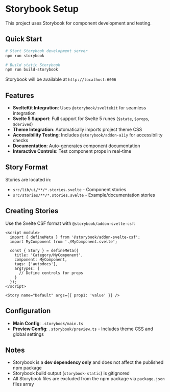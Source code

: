 # Storybook Setup

This project uses Storybook for component development and testing.

## Quick Start

```bash
# Start Storybook development server
npm run storybook

# Build static Storybook
npm run build-storybook
```

Storybook will be available at `http://localhost:6006`

## Features

- **SvelteKit Integration**: Uses `@storybook/sveltekit` for seamless integration
- **Svelte 5 Support**: Full support for Svelte 5 runes (`$state`, `$props`, `$derived`)
- **Theme Integration**: Automatically imports project theme CSS
- **Accessibility Testing**: Includes `@storybook/addon-a11y` for accessibility checks
- **Documentation**: Auto-generates component documentation
- **Interactive Controls**: Test component props in real-time

## Story Format

Stories are located in:
- `src/lib/ui/**/*.stories.svelte` - Component stories
- `src/stories/**/*.stories.svelte` - Example/documentation stories

## Creating Stories

Use the Svelte CSF format with `@storybook/addon-svelte-csf`:

```svelte
<script module>
  import { defineMeta } from '@storybook/addon-svelte-csf';
  import MyComponent from './MyComponent.svelte';

  const { Story } = defineMeta({
    title: 'Category/MyComponent',
    component: MyComponent,
    tags: ['autodocs'],
    argTypes: {
      // Define controls for props
    }
  });
</script>

<Story name="Default" args={{ prop1: 'value' }} />
```

## Configuration

- **Main Config**: `.storybook/main.ts`
- **Preview Config**: `.storybook/preview.ts` - Includes theme CSS and global settings

## Notes

- Storybook is a **dev dependency only** and does not affect the published npm package
- Storybook build output (`storybook-static`) is gitignored
- All Storybook files are excluded from the npm package via `package.json` files array

